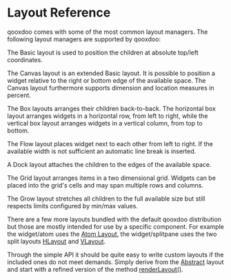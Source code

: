 Layout Reference
================

qooxdoo comes with some of the most common layout managers. The following layout managers are supported by qooxdoo:

The Basic layout is used to position the children at absolute top/left coordinates.

The Canvas layout is an extended Basic layout. It is possible to position a widget relative to the right or bottom edge of the available space. The Canvas layout furthermore supports dimension and location measures in percent.

The Box layouts arranges their children back-to-back. The horizontal box layout arranges widgets in a horizontal row, from left to right, while the vertical box layout arranges widgets in a vertical column, from top to bottom.

The Flow layout places widget next to each other from left to right. If the available width is not sufficient an automatic line break is inserted.

A Dock layout attaches the children to the edges of the available space.

The Grid layout arranges items in a two dimensional grid. Widgets can be placed into the grid's cells and may span multiple rows and columns.

The Grow layout stretches all children to the full available size but still respects limits configured by min/max values.

There are a few more layouts bundled with the default qooxdoo distribution but those are mostly intended for use by a specific component. For example the widget/atom uses the [Atom Layout](../../apps/apiviewer/#qx.ui.layout.Atom), the widget/splitpane uses the two split layouts [HLayout](../../apps/apiviewer/#qx.ui.splitpane.HLayout) and [VLayout](../../apps/apiviewer/#qx.ui.splitpane.VLayout).

Through the simple API it should be quite easy to write custom layouts if the included ones do not meet demands. Simply derive from the [Abstract](../../apps/apiviewer/#qx.ui.layout.Abstract) layout and start with a refined version of the method [renderLayout()](../../apps/apiviewer/#qx.ui.layout.Abstract~renderLayout).
